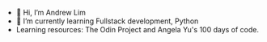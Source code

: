 - 👋 Hi, I’m Andrew Lim
- 🌱 I’m currently learning Fullstack development, Python
- Learning resources: The Odin Project and Angela Yu's 100 days of code.
<!---
ALdente95/ALdente95 is a ✨ special ✨ repository because its `README.md` (this file) appears on your GitHub profile.
You can click the Preview link to take a look at your changes.
--->
